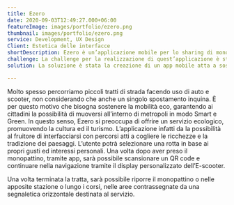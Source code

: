 ```yaml
---
title: Ezero
date: 2020-09-03T12:49:27.000+06:00
featureImage: images/portfolio/ezero.png
thumbnail: images/portfolio/ezero.png
service: Development, UX Design
Client: Estetica delle interfacce
shortDescription: Ezero è un’applicazione mobile per lo sharing di monopattini elettrici. Questo progetto è stato realizzato tenendo conto del tema della sostenibilità ambientale. In un mondo frenetico come quello che abitiamo, incentivare la micro mobilità a favore dell’ambiente è una scelta necessaria.
challenge: La challenge per la realizzazione di quest’applicazione è stata quella di dar vita ad un servizio ecosostenibile, al passo con i tempi, che si occupi di risolvere i problemi legati alla micro mobilità e all’inquinamento cittadino.
solution: La soluzione è stata la creazione di un app mobile atta a sostenere gli spostamenti di cittadini e turisti all’interno di metropoli in modo eco, incentivando la scoperta dei beni e delle tradizioni.

---
```

Molto spesso percorriamo piccoli tratti di strada facendo uso di auto e scooter, non considerando che anche un singolo spostamento inquina. È per questo motivo che bisogna sostenere la mobilità eco, garantendo ai cittadini la possibilità di muoversi all’interno di metropoli in modo Smart e Green. In questo senso, Ezero si preoccupa di offrire un servizio ecologico, promuovendo la cultura ed il turismo. L’applicazione infatti da la possibilità al fruitore di interfacciarsi con percorsi atti a cogliere le ricchezze e la tradizione dei paesaggi. L’utente potrà selezionare una rotta in base ai propri gusti ed interessi personali. Una volta dopo aver preso il monopattino, tramite app, sarà possibile scansionare un QR code e continuare nella navigazione tramite il display personalizzato dell’E-scooter. 

Una volta terminata la tratta, sarà possibile riporre il monopattino o nelle apposite stazione o lungo i corsi, nelle aree contrassegnate da una segnaletica orizzontale destinata al servizio.